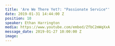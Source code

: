 ```yaml
---
title: 'Are We There Yet?: "Passionate Service"'
date: 2019-01-31 14:44:00 Z
position: 10
speaker: Ethan Harrington
media: https://www.youtube.com/embed/ZfbC2mWqXxA
message_date: 2019-01-27 10:00:00 Z
image: 
---
```


